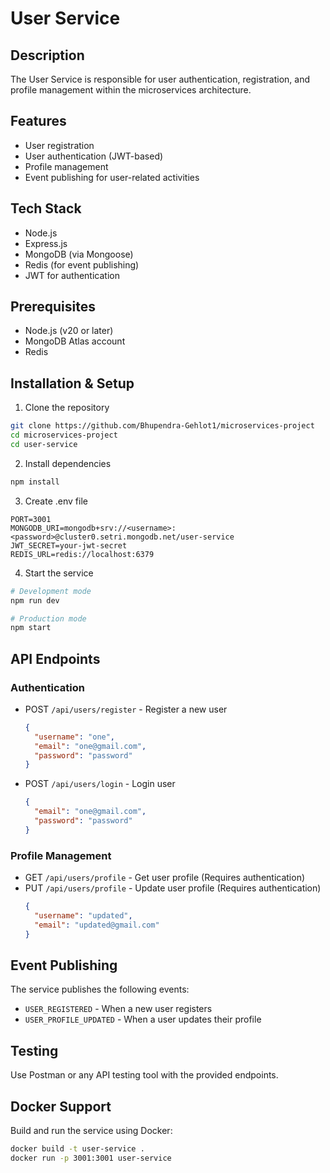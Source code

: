 # User Service

## Description
The User Service is responsible for user authentication, registration, and profile management within the microservices architecture.

## Features
- User registration
- User authentication (JWT-based)
- Profile management
- Event publishing for user-related activities

## Tech Stack
- Node.js
- Express.js
- MongoDB (via Mongoose)
- Redis (for event publishing)
- JWT for authentication

## Prerequisites
- Node.js (v20 or later)
- MongoDB Atlas account
- Redis

## Installation & Setup

1. Clone the repository
```bash
git clone https://github.com/Bhupendra-Gehlot1/microservices-project
cd microservices-project
cd user-service
```

2. Install dependencies
```bash
npm install
```

3. Create .env file
```env
PORT=3001
MONGODB_URI=mongodb+srv://<username>:<password>@cluster0.setri.mongodb.net/user-service
JWT_SECRET=your-jwt-secret
REDIS_URL=redis://localhost:6379
```

4. Start the service
```bash
# Development mode
npm run dev

# Production mode
npm start
```

## API Endpoints

### Authentication
- POST `/api/users/register` - Register a new user
  ```json
  {
    "username": "one",
    "email": "one@gmail.com",
    "password": "password"
  }
  ```

- POST `/api/users/login` - Login user
  ```json
  {
    "email": "one@gmail.com",
    "password": "password"
  }
  ```

### Profile Management
- GET `/api/users/profile` - Get user profile (Requires authentication)
- PUT `/api/users/profile` - Update user profile (Requires authentication)
  ```json
  {
    "username": "updated",
    "email": "updated@gmail.com"
  }
  ```

## Event Publishing
The service publishes the following events:
- `USER_REGISTERED` - When a new user registers
- `USER_PROFILE_UPDATED` - When a user updates their profile

## Testing
Use Postman or any API testing tool with the provided endpoints.

## Docker Support
Build and run the service using Docker:
```bash
docker build -t user-service .
docker run -p 3001:3001 user-service
```
